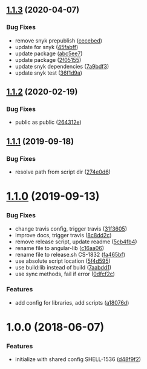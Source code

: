 ## [1.1.3](https://github.com/LabShare/semantic-release-config/compare/v1.1.2...v1.1.3) (2020-04-07)


### Bug Fixes

* remove snyk prepublish ([cecebed](https://github.com/LabShare/semantic-release-config/commit/cecebeda54751cf15b6611df567d020130547751))
* update for snyk ([45fabff](https://github.com/LabShare/semantic-release-config/commit/45fabff45bac3bca0f295c76d479ddbf0ab1c1e9))
* update package ([abc5ee7](https://github.com/LabShare/semantic-release-config/commit/abc5ee7be8a86f4e677738b2153310754a31d02b))
* update package ([2f05155](https://github.com/LabShare/semantic-release-config/commit/2f05155782b963ad493638a56a0a0c824a401929))
* update snyk dependencies ([7a9bdf3](https://github.com/LabShare/semantic-release-config/commit/7a9bdf3b2e1609ebd421720a272cba46ecaef93f))
* update snyk test ([36f1d9a](https://github.com/LabShare/semantic-release-config/commit/36f1d9a7dcd4c79948c8db80c9ac0607bfa5b739))

## [1.1.2](https://github.com/LabShare/semantic-release-config/compare/v1.1.1...v1.1.2) (2020-02-19)


### Bug Fixes

* public as public ([264312e](https://github.com/LabShare/semantic-release-config/commit/264312e))

## [1.1.1](https://github.com/LabShare/semantic-release-config/compare/v1.1.0...v1.1.1) (2019-09-18)


### Bug Fixes

* resolve path from script dir ([274e0d6](https://github.com/LabShare/semantic-release-config/commit/274e0d6))

# [1.1.0](https://github.com/LabShare/semantic-release-config/compare/v1.0.0...v1.1.0) (2019-09-13)


### Bug Fixes

* change travis config, trigger travis ([31f3605](https://github.com/LabShare/semantic-release-config/commit/31f3605))
* improve docs, trigger travis ([8c8dd2c](https://github.com/LabShare/semantic-release-config/commit/8c8dd2c))
* remove release script, update readme ([5cb4fb4](https://github.com/LabShare/semantic-release-config/commit/5cb4fb4))
* rename file to angular-lib ([c16aa06](https://github.com/LabShare/semantic-release-config/commit/c16aa06))
* rename file to release.sh CS-1832 ([fa465bf](https://github.com/LabShare/semantic-release-config/commit/fa465bf))
* use absolute script location ([5f4d595](https://github.com/LabShare/semantic-release-config/commit/5f4d595))
* use build:lib instead of build ([7aabdd1](https://github.com/LabShare/semantic-release-config/commit/7aabdd1))
* use sync methods, fail if error ([0dfcf2c](https://github.com/LabShare/semantic-release-config/commit/0dfcf2c))


### Features

* add config for libraries, add scripts ([a18076d](https://github.com/LabShare/semantic-release-config/commit/a18076d))

# 1.0.0 (2018-06-07)


### Features

* initialize with shared config SHELL-1536 ([d48f9f2](https://github.com/LabShare/semantic-release-config/commit/d48f9f2))

